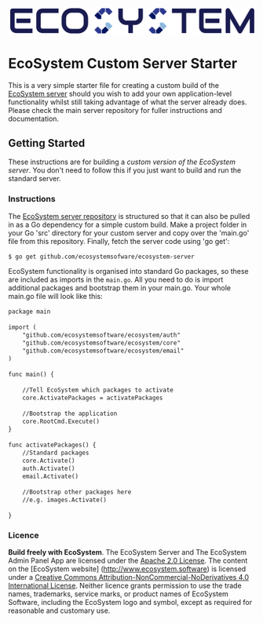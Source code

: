 ![](https://raw.githubusercontent.com/ecosystemsoftware/ecosystem-website/master/themes/ecosystem/static/images/ecosystem-logo.png)

# EcoSystem Custom Server Starter

This is a very simple starter file for creating a custom build of the [EcoSystem server](https://github.com/ecosystemsoftware/ecosystem) should you wish to add your own application-level functionality whilst still taking advantage of what the server already does.  Please check the main server repository for fuller instructions and documentation.

## Getting Started

These instructions are for building a *custom version of the EcoSystem server*.  You don't need to follow this if you just want to build and run the standard server.

### Instructions

The [EcoSystem server repository](https://github.com/ecosystemsoftware/ecosystem) is structured so that it can also be pulled in as a Go dependency for a simple custom build.  Make a project folder in your Go 'src' directory for your custom server and copy over the 'main.go' file from this repository.  Finally, fetch the server code using 'go get':

```
$ go get github.com/ecosystemsofware/ecosystem-server
```

EcoSystem functionality is organised into standard Go packages, so these are included as imports in the `main.go`.  All you need to do is import additional packages and bootstrap them in your main.go.  Your whole main.go file will look like this:

```
package main

import (
	"github.com/ecosystemsoftware/ecosystem/auth"
	"github.com/ecosystemsoftware/ecosystem/core"
	"github.com/ecosystemsoftware/ecosystem/email"
)

func main() {

	//Tell EcoSystem which packages to activate
	core.ActivatePackages = activatePackages

	//Bootstrap the application
	core.RootCmd.Execute()
}

func activatePackages() {
	//Standard packages
	core.Activate()
	auth.Activate()
	email.Activate()

	//Bootstrap other packages here
    //e.g. images.Activate()

}

```

### Licence

**Build freely with EcoSystem**.  The EcoSystem Server and The EcoSystem Admin Panel App are licensed under the [Apache 2.0 License](https://www.apache.org/licenses/LICENSE-2.0).  The content on the [EcoSystem website] (http://www.ecosystem.software) is licensed under a [Creative Commons Attribution-NonCommercial-NoDerivatives 4.0 International License](http://creativecommons.org/licenses/by-nc-nd/4.0/).  Neither licence grants permission to use the trade names, trademarks, service marks, or product names of EcoSystem Software, including the EcoSystem logo and symbol, except as required for reasonable and customary use.